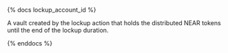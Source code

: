 {% docs lockup_account_id %}

A vault created by the lockup action that holds the distributed NEAR tokens until the end of the lockup duration.

{% enddocs %}